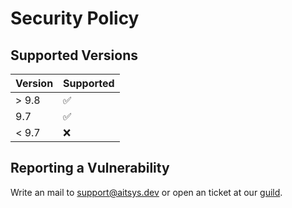 # Security Policy

## Supported Versions

| Version | Supported          |
| ------- | ------------------ |
| > 9.8   | :white_check_mark: |
|   9.7   | :white_check_mark: |
| < 9.7   | :x:                |

## Reporting a Vulnerability

Write an mail to support@aitsys.dev or open an ticket at our [guild](https://discord.gg/U4BGHpKSF7).
